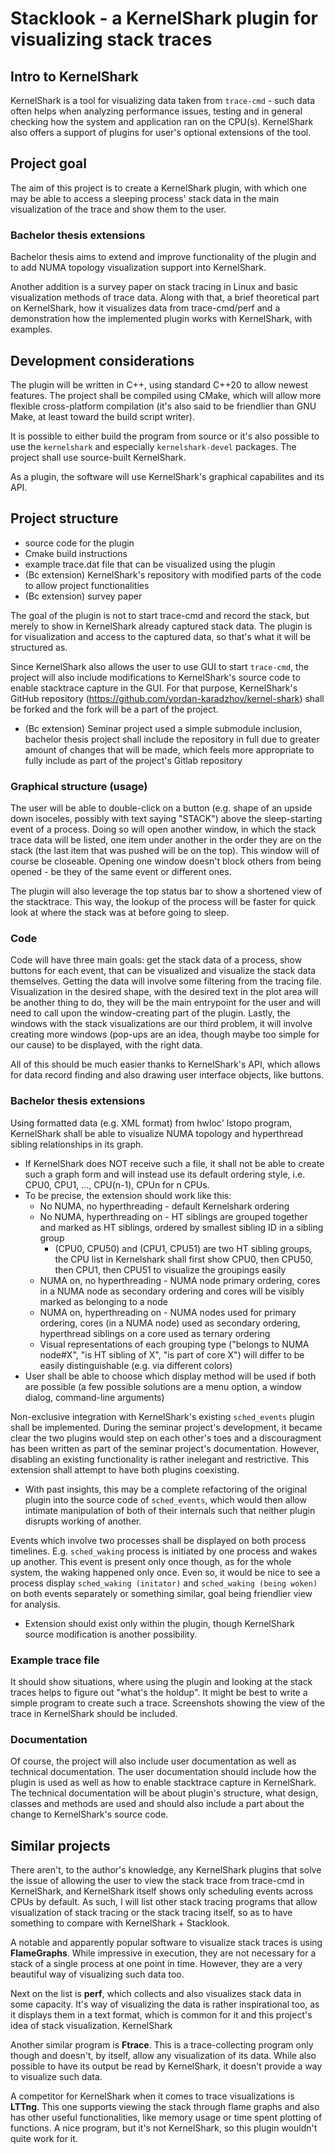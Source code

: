 # Stacklook - a KernelShark plugin for visualizing stack traces

## Intro to KernelShark

KernelShark is a tool for visualizing data taken from `trace-cmd` - such data
often helps when analyzing performance issues, testing and in
general checking how the system and application ran on the CPU(s).
KernelShark also offers a support of plugins for user's optional extensions of the tool.

## Project goal

The aim of this project is to create a KernelShark plugin, with which one may
be able to access a sleeping process' stack data in the main visualization of
the trace and show them to the user.

### Bachelor thesis extensions

Bachelor thesis aims to extend and improve functionality of the plugin and to add NUMA topology
visualization support into KernelShark.

Another addition is a survey paper on stack tracing in Linux and basic visualization methods of trace data.
Along with that, a brief theoretical part on KernelShark, how it visualizes data from trace-cmd/perf
and a demonstration how the implemented plugin works with KernelShark, with examples.

## Development considerations

The plugin will be written in C++, using standard C++20 to allow newest
features. The project shall be compiled using CMake, which will allow more
flexible cross-platform compilation (it's also said to be friendlier than GNU
Make, at least toward the build script writer).

It is possible to either build the program from source or it's also possible to use
the `kernelshark` and especially `kernelshark-devel` packages. The project shall use
source-built KernelShark.

As a plugin, the software will use KernelShark's graphical capabilites and its
API.

## Project structure

- source code for the plugin
- Cmake build instructions
- example trace.dat file that can be visualized using the plugin
- (Bc extension) KernelShark's repository with modified parts of the code to allow
  project functionalities
- (Bc extension) survey paper

The goal of the plugin is not to start trace-cmd and record the stack, but
merely to show in KernelShark already captured stack data. The plugin is for
visualization and access to the captured data, so that's what it will be
structured as.

Since KernelShark also allows the user to use GUI to start `trace-cmd`, the project
will also include modifications to KernelShark's source code to enable
stacktrace capture in the GUI. For that purpose, KernelShark's GitHub repository
(https://github.com/yordan-karadzhov/kernel-shark) shall be forked and the fork
will be a part of the project.

- (Bc extension) Seminar project used a simple submodule inclusion, bachelor thesis project
  shall include the repository in full due to greater amount of changes that will be made,
  which feels more appropriate to fully include as part of the project's Gitlab repository

### Graphical structure (usage)

The user will be able to double-click on a button (e.g. shape of an upside down
isoceles, possibly with text saying "STACK") above the sleep-starting event of
a process. Doing so will open another window, in which the stack trace data
will be listed, one item under another in the order they are on the stack (the
last item that was pushed will be on the top). This window will of course be
closeable. Opening one window doesn't block others from being opened - be they
of the same event or different ones.

The plugin will also leverage the top status bar to show a shortened view of
the stacktrace. This way, the lookup of the process will be faster for quick
look at where the stack was at before going to sleep.

### Code

Code will have three main goals: get the stack data of a process, show buttons
for each event, that can be visualized and visualize the stack data themselves.
Getting the data will involve some filtering from the tracing file.
Visualization in the desired shape, with the desired text in the plot area will
be another thing to do, they will be the main entrypoint for the user and will
need to call upon the window-creating part of the plugin. Lastly, the windows
with the stack visualizations are our third problem, it will involve creating
more windows (pop-ups are an idea, though maybe too simple for our cause) to be
displayed, with the right data.

All of this should be much easier thanks to KernelShark's API, which allows for
data record finding and also drawing user interface objects, like buttons.

### Bachelor thesis extensions

Using formatted data (e.g. XML format) from hwloc' lstopo program, KernelShark shall be able to visualize
NUMA topology and hyperthread sibling relationships in its graph.

- If KernelShark does NOT receive such a file, it shall not be able to create such a graph form and
  will instead use its default ordering style, i.e. CPU0, CPU1, ..., CPU(n-1), CPUn for n CPUs.
- To be precise, the extension should work like this:
  - No NUMA, no hyperthreading - default Kernelshark ordering
  - No NUMA, hyperthreading on - HT siblings are grouped together and marked as HT siblings,
    ordered by smallest sibling ID in a sibling group
    - (CPU0, CPU50) and (CPU1, CPU51) are two HT sibling groups, the CPU list in Kernelshark
      shall first show CPU0, then CPU50, then CPU1, then CPU51 to visualize the groupings easily
  - NUMA on, no hyperthreading - NUMA node primary ordering, cores in a NUMA node as secondary ordering and
    cores will be visibly marked as belonging to a node
  - NUMA on, hyperthreading on - NUMA nodes used for primary ordering, cores (in a NUMA node) used as secondary
    ordering, hyperthread siblings on a core used as ternary ordering
  - Visual representations of each grouping type ("belongs to NUMA node#X", "is HT sibling of X", "is part of core X")
    will differ to be easily distinguishable (e.g. via different colors)
- User shall be able to choose which display method will be used if both are possible (a few possible
  solutions are a menu option, a window dialog, command-line arguments)

Non-exclusive integration with KernelShark's existing `sched_events` plugin shall be implemented.
During the seminar project's development, it became clear the two plugins would step on each other's
toes and a discouragment has been written as part of the seminar project's documentation.
However, disabling an existing functionality is rather inelegant and restrictive.
This extension shall attempt to have both plugins coexisting.

- With past insights, this may be a complete refactoring of the original plugin into the source code of
  `sched_events`, which would then allow intimate manipulation of both of their internals such that neither
  plugin disrupts working of another.

Events which involve two processes shall be displayed on both process timelines. E.g. `sched_waking` process
is initiated by one process and wakes up another. This event is present only once though, as for the whole
system, the waking happened only once. Even so, it would be nice to see a process display `sched_waking (initator)`
and `sched_waking (being woken)` on both events separately or something similar, goal being friendlier
view for analysis.

- Extension should exist only within the plugin, though KernelShark source modification is another possibility.

### Example trace file

It should show situations, where using the plugin and looking at
the stack traces helps to figure out "what's the holdup". It might be
best to write a simple program to create such a trace. Screenshots
showing the view of the trace in KernelShark should be included.

### Documentation

Of course, the project will also include user documentation as well as
technical documentation. The user documentation should include
how the plugin is used as well as how to enable stacktrace capture in
KernelShark. The technical documentation will be about plugin's structure,
what design, classes and methods are used and should also include a part
about the change to KernelShark's source code.

## Similar projects

There aren't, to the author's knowledge, any KernelShark plugins that solve the
issue of allowing the user to view the stack trace from trace-cmd in
KernelShark, and KernelShark itself shows only scheduling events across CPUs
by default. As such, I will list other stack tracing programs that allow
visualization of stack tracing or the stack tracing itself, so as to have
something to compare with KernelShark + Stacklook.

A notable and apparently popular software to visualize stack traces is using
**FlameGraphs**. While impressive in execution, they are not necessary for a
stack of a single process at one point in time. However, they are a very
beautiful way of visualizing such data too.

Next on the list is **perf**, which collects and also visualizes stack data in
some capacity. It's way of visualizing the data is rather inspirational
too, as it displays them in a text format, which is common for it and
this project's idea of stack visualization. KernelShark

Another similar program is **Ftrace**. This is a trace-collecting program only
though and doesn't, by itself, allow any visualization of its data. While also
possible to have its output be read by KernelShark, it doesn't provide a way to
visualize such data.

A competitor for KernelShark when it comes to trace visualizations is
**LTTng**. This one supports viewing the stack through flame graphs and also
has other useful functionalities, like memory usage or time spent plotting of
functions. A nice program, but it's not KernelShark, so this plugin wouldn't
quite work for it.
